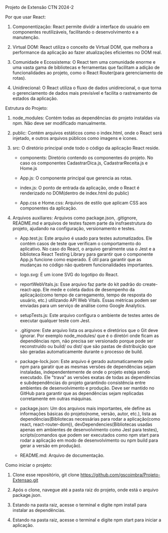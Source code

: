 Projeto de Extensão CTN 2024-2

Por que usar React:

1. Componentização: React permite dividir a interface do usuário em componentes reutilizáveis, facilitando o desenvolvimento e a manutenção.

2. Virtual DOM: React utiliza o conceito de Virtual DOM, que melhora a performance da aplicação ao fazer atualizações eficientes no DOM real.

3. Comunidade e Ecossistema: O React tem uma comunidade enorme e uma vasta gama de bibliotecas e ferramentas que facilitam a adição de funcionalidades ao projeto, como o React Router(para gerenciamento de rotas).

4. Unidirecional: O React utiliza o fluxo de dados unidirecional, o que torna o gerenciamento de dados mais previsível e facilita o rastreamento de estados da aplicação.

Estrutura do Projeto:

1. node_modules: Contém todas as dependências do projeto instaldas via npm. Não deve ser modificado manualmente.

2. public: Contém arquivos estáticos como o index.html, onde o React será injetado, e outros arquivos públicos como imagens e ícones.

3. src: O diretório principal onde todo o código da aplicação React reside.

    - components: Diretório contendo os componentes do projeto. No caso os componentes CadastrarDica.js, CadastrarReceita.js e Home.js

    - App.js: O componente principal que gerencia as rotas.

    - index.js: O ponto de entrada da aplicação, onde o React é renderizado no DOM(dentro de index.html do public)

    - App.css e Home.css: Arquivos de estilo que aplicam CSS aos componentes da aplicação.

4. Arquivos auxiliares: Arquivos como package.json, .gitignore, README.md e arquivos de testes fazem parte da insfraestrutura do projeto, ajudando na configuração, versionamento e testes.

    - App.test.js: Este arquivo é usado para testes automatizados. Ele contém casos de teste que verificam o comportamento do aplicativo. No caso do React, o arquivo geralmente usa o Jest e a biblioteca React Testing Library para garantir que o componente App.js funcione como esperado. É útil para garantir que as mudanças no código não quebrem funcionalidades importantes.

    - logo.svg: É um ícone SVG do logotipo do React.

    - reportWebVitals.js: Esse arquivo faz parte do kit padrão do create-react-app. Ele mede e coleta dados de desempenho da aplicação(como tempo de carregamento, tempo de resposta do usuário, etc.) utilizando API Web Vitals. Essas métricas podem ser enviadas para um serviço de análise como Google Analytics.

    - setupTests.js: Este arquivo configura o ambiente de testes antes de executar qualquer teste com Jest.

    - .gitignore: Este arquivo lista os arquivos e diretórios que o Git deve ignorar. Por exemplo node_modules/ que é o diretóri onde ficam as dependências npm, não precisa ser versionado porque pode ser reconstruído ou build/ ou dist/ que são pastas de distribuição que são geradas automaticamente durante o processo de build.

    - package-lock.json: Este arquivo é gerado automaticamente pelo npm para garatir que as mesmas versões de dependências sejam instaladas, independentemente de onde o projeto esteja sendo executado. Ele "trava" as versões exatas de todas as dependências e subdependências do projeto garantindo consistência entre ambientes de desenvolvimento e produção. Deve ser mantido no GitHub para garantir que as dependências sejam replicadas corretamente em outras máquinas.

    - package.json: Um dos arquivos mais importantes, ele define as informações básicas do projeto(nome, versão, autor, etc.), lista as dependências(Bibliotecas necessárias para rodar a aplicação(como react, react-router-dom)), devDependencies(Bibliotecas usadas apenas em ambientes de desenvolvimento como Jest para testes), scripts(comandos que podem ser executados como npm start para rodar a aplicação em modo de desenvolvimento ou npm build para gerar a versão em produção).

    - README.md: Arquivo de documentação.

Como iniciar o projeto:

1. Clone esse repositório, git clone https://github.com/gscoimbra/Projeto-Extensao.git

2. Após o clone, navegue até a pasta raiz do projeto, onde está o arquivo package.json.

3. Estando na pasta raiz, acesse o terminal e digite npm install para instalar as dependências.

4. Estando na pasta raiz, acesse o terminal e digite npm start para iniciar a aplicação.